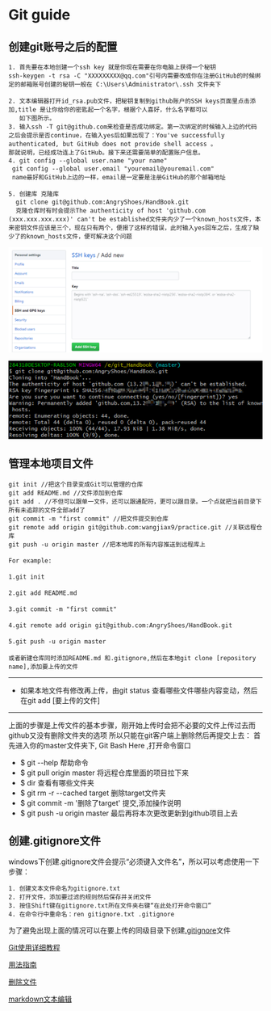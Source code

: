 # Git guide

## 创建git账号之后的配置

    1. 首先要在本地创建一个ssh key 就是你现在需要在你电脑上获得一个秘钥
    ssh-keygen -t rsa -C "XXXXXXXXX@qq.com"引号内需要改成你在注册GitHub的时候绑定的邮箱账号创建的秘钥一般在 C:\Users\Administrator\.ssh 文件夹下

    2. 文本编辑器打开id_rsa.pub文件，把秘钥复制到github账户的SSH keys页面里点击添加,title 是让你给你的密匙起一个名字，根据个人喜好，什么名字都可以
       如下图所示。
    3. 输入ssh -T git@github.com来检查是否成功绑定。第一次绑定的时候输入上边的代码之后会提示是否continue，在输入yes后如果出现了：You've successfully authenticated, but GitHub does not provide shell access 。
    那就说明，已经成功连上了GitHub。接下来还需要简单的配置账户信息。
    4. git config --global user.name "your name"
     git config --global user.email "youremail@youremail.com"
     name最好和GitHub上边的一样，email是一定要是注册GitHub的那个邮箱地址

    5. 创建库 克隆库
      git clone git@github.com:AngryShoes/HandBook.git
      克隆仓库时有时会提示The authenticity of host 'github.com (xxx.xxx.xxx.xxx)' can't be established文件夹内少了一个known_hosts文件，本来密钥文件应该是三个，现在只有两个，便报了这样的错误，此时输入yes回车之后，生成了缺少了的known_hosts文件，便可解决这个问题

![add sshKey](https://github.com/AngryShoes/HandBook/blob/master/Git/images/addSSHKey.png)

![add authenticity](https://github.com/AngryShoes/HandBook/blob/master/Git/images/authenticity.png)

## 管理本地项目文件

    git init //把这个目录变成Git可以管理的仓库
    git add README.md //文件添加到仓库
    git add . //不但可以跟单一文件，还可以跟通配符，更可以跟目录。一个点就把当前目录下所有未追踪的文件全部add了 
    git commit -m "first commit" //把文件提交到仓库
    git remote add origin git@github.com:wangjiax9/practice.git //关联远程仓库  
    git push -u origin master //把本地库的所有内容推送到远程库上
 
    For example:
    
    1.git init

    2.git add README.md

    3.git commit -m "first commit"

    4.git remote add origin git@github.com:AngryShoes/HandBook.git

    5.git push -u origin master

    或者新建仓库同时添加README.md 和.gitignore,然后在本地git clone [repository name],添加要上传的文件

---

* 如果本地文件有修改再上传，由git status 查看哪些文件哪些内容变动，然后在git add [要上传的文件]

---
上面的步骤是上传文件的基本步骤，刚开始上传时会把不必要的文件上传过去而github又没有删除文件夹的选项
所以只能在git客户端上删除然后再提交上去：
首先进入你的master文件夹下, Git Bash Here ,打开命令窗口

* $ git --help 帮助命令
* $ git pull origin master 将远程仓库里面的项目拉下来
* $ dir  查看有哪些文件夹
* $ git rm -r --cached target  删除target文件夹
* $ git commit -m '删除了target'  提交,添加操作说明
* $ git push -u origin master 最后再将本次更改更新到github项目上去

## 创建.gitignore文件

windows下创建.gitignore文件会提示“必须键入文件名”，所以可以考虑使用一下步骤：

    1. 创建文本文件命名为gitignore.txt       
    2. 打开文件，添加要过滤的规则然后保存并关闭文件       
    3. 按住Shift键在gitignore.txt所在文件夹右键“在此处打开命令窗口”  
    4. 在命令行中重命名：ren gitignore.txt .gitignore

为了避免出现上面的情况可以在要上传的同级目录下创建[.gitignore](http://blog.csdn.net/gjy211/article/details/51607347)文件

[Git使用详细教程](https://blog.csdn.net/youzhouliu/article/details/78952453)

[用法指南](http://www.cnblogs.com/specter45/p/github.html)

[删除文件](http://blog.csdn.net/wudinaniya/article/details/77508229)

[markdown文本编辑](http://blog.csdn.net/u011419965/article/details/50536937#1-强调)
